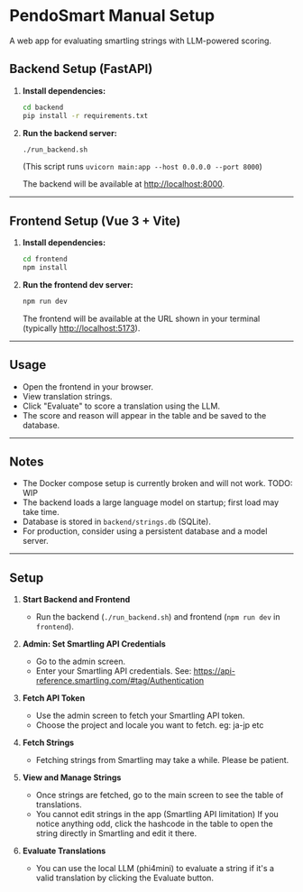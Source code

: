 # PendoSmart Manual Setup

A web app for evaluating smartling strings with LLM-powered scoring.

## Backend Setup (FastAPI)

1. **Install dependencies:**

   ```sh
   cd backend
   pip install -r requirements.txt
   ```

2. **Run the backend server:**

   ```sh
   ./run_backend.sh
   ```

   (This script runs `uvicorn main:app --host 0.0.0.0 --port 8000`)

   The backend will be available at [http://localhost:8000](http://localhost:8000).

---

## Frontend Setup (Vue 3 + Vite)

1. **Install dependencies:**

   ```sh
   cd frontend
   npm install
   ```

2. **Run the frontend dev server:**

   ```sh
   npm run dev
   ```

   The frontend will be available at the URL shown in your terminal (typically [http://localhost:5173](http://localhost:5173)).

---

## Usage

- Open the frontend in your browser.
- View translation strings.
- Click "Evaluate" to score a translation using the LLM.
- The score and reason will appear in the table and be saved to the database.

---

## Notes
- The Docker compose setup is currently broken and will not work. TODO: WIP
- The backend loads a large language model on startup; first load may take time.
- Database is stored in `backend/strings.db` (SQLite).
- For production, consider using a persistent database and a model server.

---

## Setup

1. **Start Backend and Frontend**
   - Run the backend (`./run_backend.sh`) and frontend (`npm run dev` in `frontend`).

2. **Admin: Set Smartling API Credentials**
   - Go to the admin screen.
   - Enter your Smartling API credentials. See: https://api-reference.smartling.com/#tag/Authentication

3. **Fetch API Token**
   - Use the admin screen to fetch your Smartling API token.
   - Choose the project and locale you want to fetch. eg: ja-jp etc

4. **Fetch Strings**
   - Fetching strings from Smartling may take a while. Please be patient.

5. **View and Manage Strings**
   - Once strings are fetched, go to the main screen to see the table of translations.
   - You cannot edit strings in the app (Smartling API limitation) If you notice anything odd, click the hashcode in the table to open the string directly in Smartling and edit it there.

6. **Evaluate Translations**
   - You can use the local LLM (phi4mini) to evaluate a string if it's a valid translation by clicking the Evaluate button.

